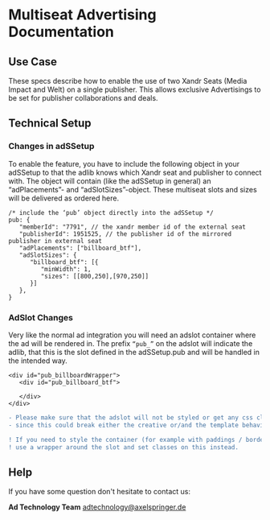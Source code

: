 # Multiseat Advertising Documentation


## Use Case

These specs describe how to enable the use of two Xandr Seats (Media Impact and Welt) on a single publisher. This allows exclusive Advertisings to be set for publisher collaborations and deals.

## Technical Setup

### Changes in adSSetup

To enable the feature, you have to include the following object in your adSSetup to that the adlib knows which Xandr seat and publisher to connect with. The object will contain (like the adSSetup in general) an “adPlacements”- and “adSlotSizes”-object. These multiseat slots and sizes will be delivered as ordered here.


```
/* include the ‘pub’ object directly into the adSSetup */
pub: {
   "memberId": "7791", // the xandr member id of the external seat
   "publisherId": 1951525, // the publisher id of the mirrored publisher in external seat
   "adPlacements": ["billboard_btf"], 
   "adSlotSizes": {
      "billboard_btf": [{
         "minWidth": 1,
         "sizes": [[800,250],[970,250]]
      }]
   },
}
```


### AdSlot Changes

Very like the normal ad integration you will need an adslot container where the ad will be rendered in. The prefix `“pub_”` on the adslot will indicate the adlib, that this is the slot defined in the adSSetup.pub and will be handled in the intended way. 

```
<div id="pub_billboardWrapper">
   <div id="pub_billboard_btf">

   </div>
</div>
```

```diff
- Please make sure that the adslot will not be styled or get any css classes from your site, 
- since this could break either the creative or/and the template behaviour! 
```

```diff
! If you need to style the container (for example with paddings / borders etc.) 
! use a wrapper around the slot and set classes on this instead.
```




## Help

If you have some question don't hesitate to contact us:

__Ad Technology Team__
  adtechnology@axelspringer.de

